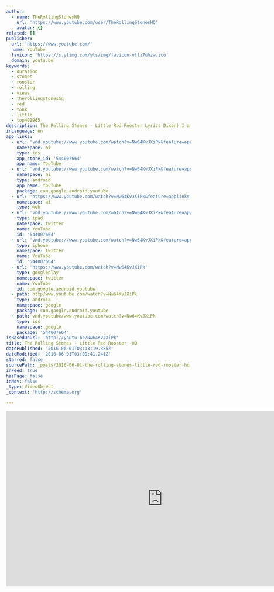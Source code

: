 ```yaml
---
author:
  - name: TheRollingStonesHQ
    url: 'https://www.youtube.com/user/TheRollingStonesHQ'
    avatar: {}
related: []
publisher:
  url: 'https://www.youtube.com/'
  name: YouTube
  favicon: 'https://s.ytimg.com/yts/img/favicon-vflz7uhzw.ico'
  domain: youtu.be
keywords:
  - duration
  - stones
  - rooster
  - rolling
  - views
  - therollingstoneshq
  - red
  - tonk
  - little
  - top401965
description: The Rolling Stones - Little Red Rooster Lyrics Dixon) I am the little red rooster Too lazy to crow for day I am the little red rooster Too lazy to crow for day Keep everything in the farm yard upset in every way The dogs begin to bark and hounds
inLanguage: en
app_links:
  - url: 'vnd.youtube://www.youtube.com/watch?v=Nw64KvJXiPk&feature=applinks'
    namespace: ai
    type: ios
    app_store_id: '544007664'
    app_name: YouTube
  - url: 'vnd.youtube://www.youtube.com/watch?v=Nw64KvJXiPk&feature=applinks'
    namespace: ai
    type: android
    app_name: YouTube
    package: com.google.android.youtube
  - url: 'https://www.youtube.com/watch?v=Nw64KvJXiPk&feature=applinks'
    namespace: ai
    type: web
  - url: 'vnd.youtube://www.youtube.com/watch?v=Nw64KvJXiPk&feature=applinks'
    type: ipad
    namespace: twitter
    name: YouTube
    id: '544007664'
  - url: 'vnd.youtube://www.youtube.com/watch?v=Nw64KvJXiPk&feature=applinks'
    type: iphone
    namespace: twitter
    name: YouTube
    id: '544007664'
  - url: 'https://www.youtube.com/watch?v=Nw64KvJXiPk'
    type: googleplay
    namespace: twitter
    name: YouTube
    id: com.google.android.youtube
  - path: http/www.youtube.com/watch?v=Nw64KvJXiPk
    type: android
    namespace: google
    package: com.google.android.youtube
  - path: vnd.youtube/www.youtube.com/watch?v=Nw64KvJXiPk
    type: ios
    namespace: google
    package: '544007664'
isBasedOnUrl: 'http://youtu.be/Nw64KvJXiPk'
title: The Rolling Stones - Little Red Rooster -HQ
datePublished: '2016-06-01T03:13:19.885Z'
dateModified: '2016-06-01T03:09:41.241Z'
starred: false
sourcePath: _posts/2016-06-01-the-rolling-stones-little-red-rooster-hq.md
inFeed: true
hasPage: false
inNav: false
_type: VideoObject
_context: 'http://schema.org'

---
```

<iframe src="http://cdn.embedly.com/widgets/media.html?src=https%3A%2F%2Fwww.youtube.com%2Fembed%2FNw64KvJXiPk%3Ffeature%3Doembed&amp;url=http%3A%2F%2Fwww.youtube.com%2Fwatch%3Fv%3DNw64KvJXiPk&amp;image=https%3A%2F%2Fi.ytimg.com%2Fvi%2FNw64KvJXiPk%2Fhqdefault.jpg&amp;key=b7d04c9b404c499eba89ee7072e1c4f7&amp;type=text%2Fhtml&amp;schema=youtube" width="854" height="480" scrolling="no" frameborder="0" allowfullscreen="" style=""></iframe>